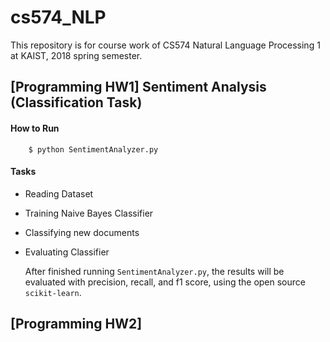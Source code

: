 # cs574_NLP

This repository is for course work of CS574 Natural Language Processing 1 at KAIST, 2018 spring semester.

## [Programming HW1] Sentiment Analysis (Classification Task)

#### How to Run

		$ python SentimentAnalyzer.py

#### Tasks
- Reading Dataset

- Training Naive Bayes Classifier

- Classifying new documents

- Evaluating Classifier
	
    After finished running ```SentimentAnalyzer.py```, the results will be evaluated with precision, recall, and f1 score, using the open source ```scikit-learn```.


## [Programming HW2]



